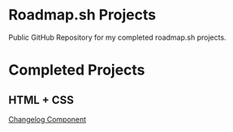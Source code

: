 
# Roadmap.sh Projects

Public GitHub Repository for my completed roadmap.sh projects.

# Completed Projects

## HTML + CSS
[Changelog Component](https://roadmap.sh/projects/changelog-component)

